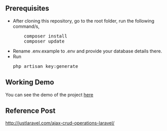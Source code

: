 ## Prerequisites
<ul>
<li>After cloning this repository, go to the root folder, run the following command/s,
<pre>
    composer install
    composer update</pre>
</li>
<li>Rename .env.example to .env and provide your database details there.</li>

<li>Run <pre>php artisan key:generate</pre> </li>

</ul>

## Working Demo
You can see the demo of the project <a href="http://justlaravel.com/demos/ajax-crud-operations-laravel/">here</a>

## Reference Post
<a href="http://justlaravel.com/ajax-crud-operations-laravel/">http://justlaravel.com/ajax-crud-operations-laravel/
</a>
